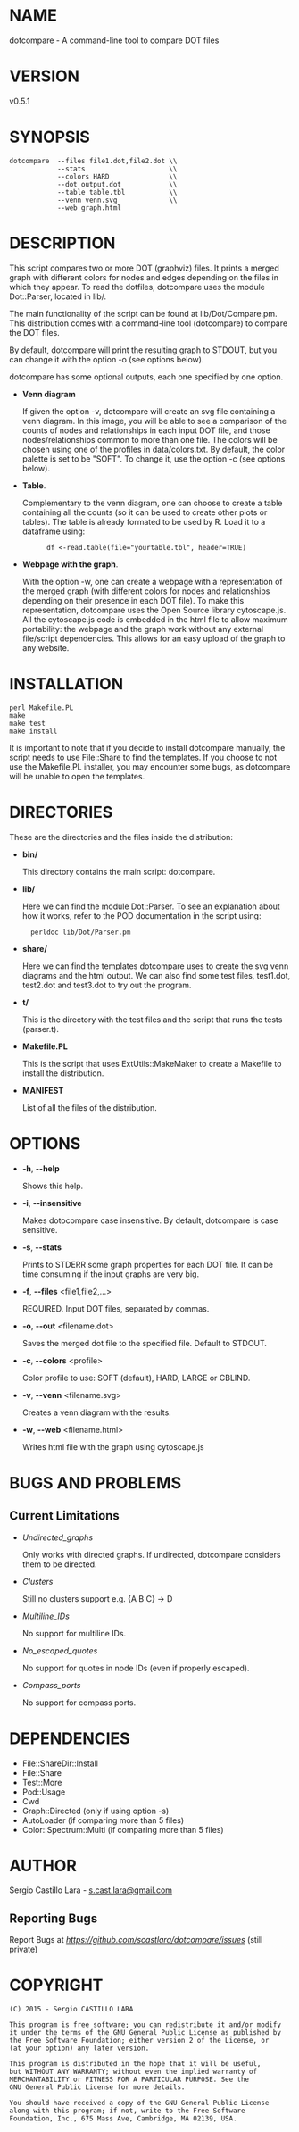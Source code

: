 # NAME

dotcompare - A command-line tool to compare DOT files

# VERSION

v0.5.1

# SYNOPSIS

    dotcompare  --files file1.dot,file2.dot \\  
                --stats                     \\
                --colors HARD               \\   
                --dot output.dot            \\   
                --table table.tbl           \\ 
                --venn venn.svg             \\ 
                --web graph.html               

# DESCRIPTION

This script compares two or more DOT (graphviz) files. It prints a merged graph 
with different colors for nodes and edges depending on the files in which they appear. 
To read the dotfiles, dotcompare uses the module Dot::Parser, located in lib/. 

The main functionality of the script can be found at lib/Dot/Compare.pm. This distribution 
comes with a command-line tool (dotcompare) to compare the DOT files. 

By default, dotcompare will print the resulting graph to
STDOUT, but you can change it with the option -o (see options below).

dotcompare has some optional outputs, each one specified by one 
option.

- **Venn diagram** 

    If given the option -v, dotcompare will create an
    svg file containing a venn diagram. In this image, you will be able to see
    a comparison of the counts of nodes and relationships in each input DOT file,
    and those nodes/relationships common to more than one file. The colors will be
    chosen using one of the profiles in data/colors.txt. By default, the color palette
    is set to be "SOFT". To change it, use the option -c (see options below).

- **Table**. 

    Complementary to the venn diagram, one can choose to create a 
    table containing all the counts (so it can be used to create other plots or tables). The 
    table is already formated to be used by R. Load it to a dataframe using:

            df <-read.table(file="yourtable.tbl", header=TRUE)

- **Webpage with the graph**. 

    With the option -w, one can create a webpage
    with a representation of the merged graph (with different colors for nodes and 
    relationships depending on their presence in each DOT file). To make this representation,
    dotcompare uses the Open Source library cytoscape.js. All the cytoscape.js code is
    embedded in the html file to allow maximum portability: the webpage and the graph work
    without any external file/script dependencies. This allows for an easy upload of the graph
    to any website.

# INSTALLATION

    perl Makefile.PL
    make
    make test
    make install

It is important to note that if you decide to install dotcompare manually, the script needs to use File::Share to find
the templates. If you choose to not use the Makefile.PL installer, you may encounter some bugs, as dotcompare will be unable to open
the templates.

# DIRECTORIES

These are the directories and the files inside the distribution:

- **bin/**

    This directory contains the main script: dotcompare.

- **lib/**

    Here we can find the module Dot::Parser. To see an explanation about how it works, refer to the POD documentation
    in the script using:

        perldoc lib/Dot/Parser.pm

- **share/**

    Here we can find the templates dotcompare uses to create the svg venn diagrams and the html output. We can also find
    some test files, test1.dot, test2.dot and test3.dot to try out the program.

- **t/** 

    This is the directory with the test files and the script that runs the tests (parser.t).

- **Makefile.PL**

    This is the script that uses ExtUtils::MakeMaker to create a Makefile to install the distribution.

- **MANIFEST**

    List of all the files of the distribution.

# OPTIONS

- **-h**, **--help**               

    Shows this help. 

- **-i**, **--insensitive** 

    Makes dotocompare case insensitive. By default, dotcompare is case sensitive.  

- **-s**, **--stats** 

    Prints to STDERR some graph properties for each DOT file. It can be time consuming if the
    input graphs are very big.

- **-f**, **--files** &lt;file1,file2,...>

    REQUIRED. Input DOT files, separated by commas.    

- **-o**, **--out** &lt;filename.dot>

    Saves the merged dot file to the specified file. Default to STDOUT.

- **-c**, **--colors** &lt;profile>

    Color profile to use: SOFT (default), HARD, LARGE or CBLIND.

- **-v**, **--venn** &lt;filename.svg>

    Creates a venn diagram with the results. 

- **-w**, **--web** &lt;filename.html>

    Writes html file with the graph using cytoscape.js

# BUGS AND PROBLEMS

## Current Limitations

- _Undirected\_graphs_ 

    Only works with directed graphs. If undirected, 
    dotcompare considers them to be directed.

- _Clusters_ 

    Still no clusters support e.g. {A B C} -> D

- _Multiline\_IDs_ 

    No support for multiline IDs.

- _No\_escaped\_quotes_

    No support for quotes in node IDs (even if properly escaped).

- _Compass\_ports_ 

    No support for compass ports.

# DEPENDENCIES

- File::ShareDir::Install
- File::Share
- Test::More
- Pod::Usage
- Cwd
- Graph::Directed (only if using option -s)
- AutoLoader (if comparing more than 5 files)    
- Color::Spectrum::Multi (if comparing more than 5 files)    

# AUTHOR

Sergio Castillo Lara - s.cast.lara@gmail.com

## Reporting Bugs

Report Bugs at _https://github.com/scastlara/dotcompare/issues_ (still private)

# COPYRIGHT 

    (C) 2015 - Sergio CASTILLO LARA

    This program is free software; you can redistribute it and/or modify
    it under the terms of the GNU General Public License as published by
    the Free Software Foundation; either version 2 of the License, or
    (at your option) any later version.

    This program is distributed in the hope that it will be useful,
    but WITHOUT ANY WARRANTY; without even the implied warranty of
    MERCHANTABILITY or FITNESS FOR A PARTICULAR PURPOSE. See the
    GNU General Public License for more details.

    You should have received a copy of the GNU General Public License
    along with this program; if not, write to the Free Software
    Foundation, Inc., 675 Mass Ave, Cambridge, MA 02139, USA.
